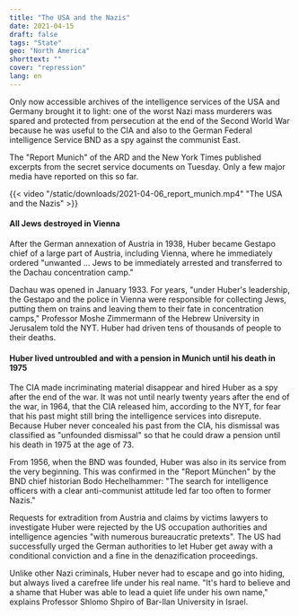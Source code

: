 ```yaml
---
title: "The USA and the Nazis"
date: 2021-04-15
draft: false
tags: "State"
geo: "North America"
shorttext: ""
cover: "repression"
lang: en
---
```


Only now accessible archives of the intelligence services of the USA and Germany brought it to light: one of the worst Nazi mass murderers was spared and protected from persecution at the end of the Second World War because he was useful to the CIA and also to the German Federal intelligence Service BND as a spy against the communist East.

The "Report Munich" of the ARD and the New York Times published excerpts from the secret service documents on Tuesday. Only a few major media have reported on this so far.

{{< video "/static/downloads/2021-04-06_report_munich.mp4" "The USA and the Nazis" >}}

#### All Jews destroyed in Vienna

After the German annexation of Austria in 1938, Huber became Gestapo chief of a large part of Austria, including Vienna, where he immediately ordered "unwanted ... Jews to be immediately arrested and transferred to the Dachau concentration camp."

Dachau was opened in January 1933. For years, "under Huber's leadership, the Gestapo and the police in Vienna were responsible for collecting Jews, putting them on trains and leaving them to their fate in concentration camps," Professor Moshe Zimmermann of the Hebrew University in Jerusalem told the NYT. Huber had driven tens of thousands of people to their deaths.

#### Huber lived untroubled and with a pension in Munich until his death in 1975

The CIA made incriminating material disappear and hired Huber as a spy after the end of the war. It was not until nearly twenty years after the end of the war, in 1964, that the CIA released him, according to the NYT, for fear that his past might still bring the intelligence services into disrepute. Because Huber never concealed his past from the CIA, his dismissal was classified as "unfounded dismissal" so that he could draw a pension until his death in 1975 at the age of 73.

From 1956, when the BND was founded, Huber was also in its service from the very beginning. This was confirmed in the "Report München" by the BND chief historian Bodo Hechelhammer: "The search for intelligence officers with a clear anti-communist attitude led far too often to former Nazis."

Requests for extradition from Austria and claims by victims lawyers to investigate Huber were rejected by the US occupation authorities and intelligence agencies "with numerous bureaucratic pretexts". The US had successfully urged the German authorities to let Huber get away with a conditional conviction and a fine in the denazification proceedings.

Unlike other Nazi criminals, Huber never had to escape and go into hiding, but always lived a carefree life under his real name. "It's hard to believe and a shame that Huber was able to lead a quiet life under his own name," explains Professor Shlomo Shpiro of Bar-Ilan University in Israel.
